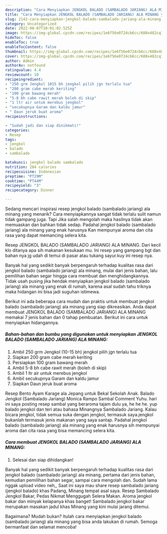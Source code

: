 ```yaml
---
description: "Cara Menyiapkan JENGKOL BALADO (SAMBALADO JARIANG) ALA MINANG yang Lezat, Buat Buka Puasa Lezat Sekali"
title: "Cara Menyiapkan JENGKOL BALADO (SAMBALADO JARIANG) ALA MINANG yang Lezat, Buat Buka Puasa Lezat Sekali"
slug: 2142-cara-menyiapkan-jengkol-balado-sambalado-jariang-ala-minang-yang-lezat-buat-buka-puasa-lezat-sekali
category: Uncategorized
date: 2022-08-07T10:01:02.525Z
image: https://img-global.cpcdn.com/recipes/1e6f56e0724cb6cc/680x482cq70/jengkol-balado-sambalado-jariang-ala-minang-foto-resep-utama.jpg
hideToc: false
enableToc: true
enableTocContent: false
thumbnail: https://img-global.cpcdn.com/recipes/1e6f56e0724cb6cc/680x482cq70/jengkol-balado-sambalado-jariang-ala-minang-foto-resep-utama.jpg
cover: https://img-global.cpcdn.com/recipes/1e6f56e0724cb6cc/680x482cq70/jengkol-balado-sambalado-jariang-ala-minang-foto-resep-utama.jpg
author: Admin
authorAv: notfound
ratingvalue: 4.4
reviewcount: 10
recipeingredient:
- "250 grm Jengkol 1015 bh jengkol pilih jgn terlalu tua"
- "200 gram cabe merah keriting"
- "100 gram bawang merah"
- "5-8 bh cabe rawit merah boleh di skip"
- "1 ltr air untuk merebus jengkol"
- "secukupnya Garam dan kaldu jamur"
- " Daun jeruk buat aroma"
recipeinstructions:

- "Sudah jadi dan siap dinikmati!"
categories:
- Resep
tags:
- jengkol
- balado
- sambalado

katakunci: jengkol balado sambalado 
nutrition: 284 calories
recipecuisine: Indonesian
preptime: "PT29M"
cooktime: "PT44M"
recipeyield: "3"
recipecategory: Dinner

---
```



Sedang mencari inspirasi resep jengkol balado (sambalado jariang) ala minang yang menarik? Cara menyiapkannya sangat tidak terlalu sulit namun tidak gampang juga. Tapi Jika salah mengolah maka hasilnya tidak akan memuaskan dan bahkan tidak sedap. Padahal jengkol balado (sambalado jariang) ala minang yang enak harusnya Kan mempunyai aroma dan cita rasa yang dapat memancing selera kita.


Resep JENGKOL BALADO (SAMBALADO JARIANG) ALA MINANG. Dari kecil klo ditanya apa sih makanan kesukaan mu. Ini resep yang gampang bgt dan bahan nya jg udah di temui di pasar atau tukang sayur.kuy ini resep nya.

Banyak hal yang sedikit banyak berpengaruh terhadap kualitas rasa dari jengkol balado (sambalado jariang) ala minang, mulai dari jenis bahan, lalu pemilihan bahan segar hingga cara membuat dan menghidangkannya. Tidak usah pusing jika hendak menyiapkan jengkol balado (sambalado jariang) ala minang yang enak di rumah, karena asal sudah tahu triknya maka hidangan ini bisa jadi suguhan istimewa.


Berikut ini ada beberapa cara mudah dan praktis untuk membuat jengkol balado (sambalado jariang) ala minang yang siap dikreasikan. Anda dapat membuat JENGKOL BALADO (SAMBALADO JARIANG) ALA MINANG memakai 7 jenis bahan dan 0 tahap pembuatan. Berikut ini cara untuk menyiapkan hidangannya.

<!--inarticleads1-->

##### Bahan-bahan dan bumbu yang digunakan untuk menyiapkan JENGKOL BALADO (SAMBALADO JARIANG) ALA MINANG:

1. Ambil 250 grm Jengkol (10-15 bh) jengkol pilih jgn terlalu tua
1. Siapkan 200 gram cabe merah keriting
1. Persiapkan 100 gram bawang merah
1. Ambil 5-8 bh cabe rawit merah (boleh di skip)
1. Ambil 1 ltr air untuk merebus jengkol
1. Ambil secukupnya Garam dan kaldu jamur
1. Siapkan  Daun jeruk buat aroma


Resep Bento Ayam Karage ala Jepang untuk Bekal Sekolah Anak. Balado Jengkol (Sambalado Jariang) Monica Rampo Sambal Comment Yuhu. hari ini saya posting resep sambal yang beraroma tajam dulu ya, he he he. yup balado jengkol dan teri atau bahasa Minangnya Sambalado Jariang. Kalau bicara jengkol, tidak semua suka dengan jengkol, termasuk saya.jengkol bukanlah termasuk jenis makanan yang saya santap. Padahal jengkol balado (sambalado jariang) ala minang yang enak harusnya sih mempunyai aroma dan cita rasa yang bisa memancing selera kita. 

<!--inarticleads2-->

##### Cara membuat JENGKOL BALADO (SAMBALADO JARIANG) ALA MINANG:


1. Selesai dan siap dihidangkan!

Banyak hal yang sedikit banyak berpengaruh terhadap kualitas rasa dari jengkol balado (sambalado jariang) ala minang, pertama dari jenis bahan, kemudian pemilihan bahan segar, sampai cara mengolah dan. Sudah lama nggak upload video neh,, Saat ini saya mau share resep sambalado jariang (jengkol balado) khas Padang, Minang tempat asal saya. Resep Sambalado Jengkol Bakar, Pedas Nikmat Menggugah Selera Makan. Aroma jengkol bakar dan minyak kelapanya khas banget! Sambalado jengkol bakar merupakan masakan jadul khas Minang yang kini mulai jarang ditemui. 

Bagaimana? Mudah bukan? Itulah cara menyiapkan jengkol balado (sambalado jariang) ala minang yang bisa anda lakukan di rumah. Semoga bermanfaat dan selamat mencoba!
